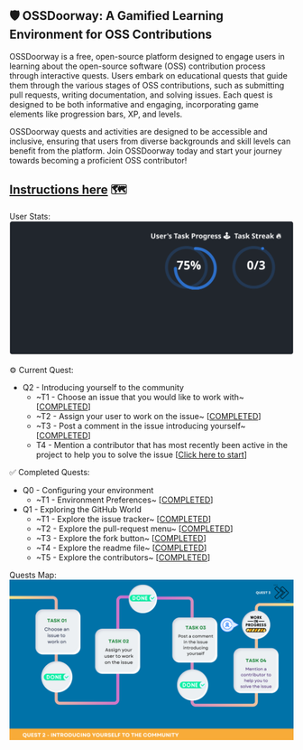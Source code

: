 ## 🛡️ OSSDoorway: A Gamified Learning Environment for OSS Contributions

OSSDoorway is a free, open-source platform designed to engage users in learning about the open-source software (OSS) contribution process through interactive quests. Users embark on educational quests that guide them through the various stages of OSS contributions, such as submitting pull requests, writing documentation, and solving issues. Each quest is designed to be both informative and engaging, incorporating game elements like progression bars, XP, and levels.

OSSDoorway quests and activities are designed to be accessible and inclusive, ensuring that users from diverse backgrounds and skill levels can benefit from the platform. Join OSSDoorway today and start your journey towards becoming a proficient OSS contributor!

**[Instructions here](https://github.com/caiton1/OSS-Doorway/blob/main/instructions.md)** 🗺️
---

User Stats:<br>
  ![User Draft Stats](/userCards/draft-1730345902729.svg?)

⚙️ Current Quest: 
  - Q2 - Introducing yourself to the community
    -  ~T1 - Choose an issue that you would like to work with~ [[COMPLETED](https://github.com/probot-test-org/test-repo/issues/8)]
    -  ~T2 - Assign your user to work on the issue~ [[COMPLETED](https://github.com/probot-test-org/test-repo/issues/9)]
    -  ~T3 - Post a comment in the issue introducing yourself~ [[COMPLETED](https://github.com/probot-test-org/test-repo/issues/39)]
    - T4 - Mention a contributor that has most recently been active in the project to help you to solve the issue [[Click here to start](https://github.com/probot-test-org/test-repo/issues/40)]

✅ Completed Quests: 
  - Q0 - Configuring your environment
    - ~T1 - Environment Preferences~ [[COMPLETED](https://github.com/probot-test-org/test-repo/issues/2)]
  - Q1 - Exploring the GitHub World
    - ~T1 - Explore the issue tracker~ [[COMPLETED](https://github.com/probot-test-org/test-repo/issues/3)]
    - ~T2 - Explore the pull-request menu~ [[COMPLETED](https://github.com/probot-test-org/test-repo/issues/4)]
    - ~T3 - Explore the fork button~ [[COMPLETED](https://github.com/probot-test-org/test-repo/issues/5)]
    - ~T4 - Explore the readme file~ [[COMPLETED](https://github.com/probot-test-org/test-repo/issues/6)]
    - ~T5 - Explore the contributors~ [[COMPLETED](https://github.com/probot-test-org/test-repo/issues/7)]

Quests Map:
![Quest Map](https://github.com/RESHAPELab/OSS-Doorway/blob/main/map/Q2T4.png)